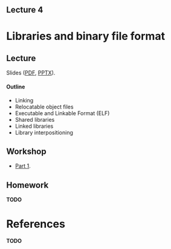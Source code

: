 Lecture 4
---

# Libraries and binary file format

## Lecture

Slides ([PDF](OS_Lecture_04.pdf), [PPTX](OS_Lecture_04.pptx)).

#### Outline

* Linking
* Relocatable object files
* Executable and Linkable Format (ELF)
* Shared libraries
* Linked libraries
* Library interpositioning

## Workshop

* [Part 1](libs.md).

## Homework

__TODO__

# References

__TODO__
